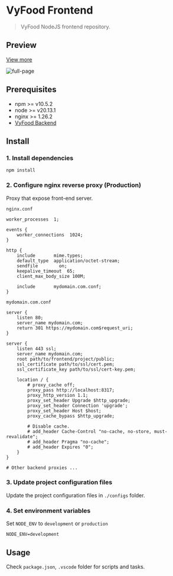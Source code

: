 # VyFood Frontend

> VyFood NodeJS frontend repository.

## Preview

[View more](PREVIEW.md)

![full-page](https://github.com/user-attachments/assets/08c5fa92-8897-434e-b68a-c46ef988d886)

## Prerequisites

- npm >= v10.5.2
- node >= v20.13.1
- nginx >= 1.26.2
- [VyFood Backend](https://github.com/0xF5T9/VyFood-backend)

## Install

### 1. Install dependencies

```shell
npm install
```

### 2. Configure nginx reverse proxy (Production)

Proxy that expose front-end server.

`nginx.conf`

```plain
worker_processes  1;

events {
    worker_connections  1024;
}

http {
    include       mime.types;
    default_type  application/octet-stream;
    sendfile        on;
    keepalive_timeout  65;
    client_max_body_size 100M;

    include       mydomain.com.conf;
}
```

`mydomain.com.conf`

```plain
server {
    listen 80;
    server_name mydomain.com;
    return 301 https://mydomain.com$request_uri;
}

server {
    listen 443 ssl;
    server_name mydomain.com;
    root path/to/frontend/project/public;
    ssl_certificate path/to/ssl/cert.pem;
    ssl_certificate_key path/to/ssl/cert-key.pem;

    location / {
        # proxy_cache off;
        proxy_pass http://localhost:8317;
        proxy_http_version 1.1;
        proxy_set_header Upgrade $http_upgrade;
        proxy_set_header Connection 'upgrade';
        proxy_set_header Host $host;
        proxy_cache_bypass $http_upgrade;
        
        # Disable cache.
        # add_header Cache-Control "no-cache, no-store, must-revalidate";
        # add_header Pragma "no-cache";
        # add_header Expires "0";
    }
}

# Other backend proxies ...
```

### 3. Update project configuration files

Update the project configuration files in `./configs` folder.

### 4. Set environment variables

Set `NODE_ENV` to `development` or `production`

```shell
NODE_ENV=development
```

## Usage

Check `package.json`, `.vscode` folder for scripts and tasks.
